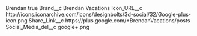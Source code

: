 <?xml version="1.0" encoding="UTF-8"?>
<CustomMetadata xmlns="http://soap.sforce.com/2006/04/metadata" xmlns:xsi="http://www.w3.org/2001/XMLSchema-instance" xmlns:xsd="http://www.w3.org/2001/XMLSchema">
    <label>Brendan</label>
    <protected>true</protected>
    <values>
        <field>Brand__c</field>
        <value xsi:type="xsd:string">Brendan Vacations</value>
    </values>
    <values>
        <field>Icon_URL__c</field>
        <value xsi:type="xsd:string">http://icons.iconarchive.com/icons/designbolts/3d-social/32/Google-plus-icon.png</value>
    </values>
    <values>
        <field>Share_Link__c</field>
        <value xsi:type="xsd:string">https://plus.google.com/+BrendanVacations/posts</value>
    </values>
    <values>
        <field>Social_Media_del__c</field>
        <value xsi:type="xsd:string">google+.png</value>
    </values>
</CustomMetadata>
